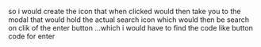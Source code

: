 so 
i would create the icon that when clicked would then take you to the modal that would hold the actual search icon 
which would then be search on clik of the enter button ...which i would have to find the code like button code for 
enter 